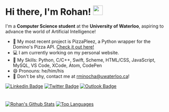 # Hi there, I'm Rohan! <img src="https://raw.githubusercontent.com/MartinHeinz/MartinHeinz/master/wave.gif" width="30px">

I'm a **Computer Science student** at the **University of Waterloo**, aspiring to advance the world of Artificial Intelligence!

- 🍕 My most recent project is PizzaPleez, a Python wrapper for the Domino's Pizza API. [Check it out here!](https://github.com/rohanxminocha/PizzaPleez)
- 💻 I am currently working on my personal website.
- 🤹 My Skills: Python, C/C++, Swift, Scheme, HTML/CSS, JavaScript, MySQL, VS Code, XCode, Atom, CodePen
- 😄 Pronouns: he/him/his
- 💬 Don't be shy, contact me at [rminocha@uwaterloo.ca](mailto:rminocha@uwaterloo.ca)!

[![Linkedin Badge](https://img.shields.io/badge/-@rohan.minocha-red?style=flat&logo=Linkedin&logoColor=white&link=https://www.linkedin.com/in/rohanxminocha/)](https://www.linkedin.com/in/rohanxminocha/)
[![Twitter Badge](https://img.shields.io/badge/-rohanxminocha-orange?style=flat&logo=Twitter&logoColor=white&link=https://twitter.com/rohanxminocha)](https://twitter.com/rohanxminocha)
[![Outlook Badge](https://img.shields.io/badge/-rminocha-yellow?style=flat&logo=Microsoft-Outlook&logoColor=white&link=mailto:rminocha@uwaterloo.ca)](mailto:rminocha@uwaterloo.ca)
#

[![Rohan's Github Stats](https://github-readme-stats.vercel.app/api?username=rohanxminocha&title_color=ff6961&icon_color=ffdb58&bg_color=1e3d59&text_color=f5f0e1&hide=contribs,issues&count_private=true&show_icons=true&theme=dracula)](https://github.com/anuraghazra/github-readme-stats)
[![Top Languages](https://github-readme-stats.vercel.app/api/top-langs/?username=rohanxminocha&layout=compact&title_color=ff6961&icon_color=ffdb58&bg_color=1e3d59&text_color=f5f0e1&langs_count=10)](https://github.com/anuraghazra/github-readme-stats)

<!--- rohanxminocha/rohanxminocha is a ✨ special ✨ repository because its `README.md` (this file) appears on your GitHub profile. You can click the Preview link to take a look at your changes. --->
